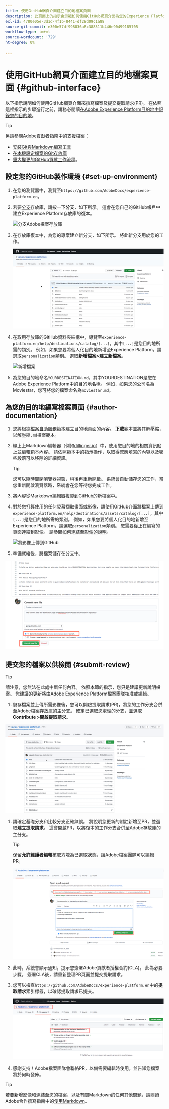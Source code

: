 ```yaml
---
title: 使用GitHub網頁介面建立目的地檔案頁面
description: 此頁面上的指示會示範如何使用GitHub網頁介面為您的Experience Platform目的地製作檔案頁面，並提交以供檢閱。
exl-id: 4780e05e-3d1d-4f1b-8441-df28d09c1a88
source-git-commit: e300e57df998836a8c388511b446e90499185705
workflow-type: tm+mt
source-wordcount: '729'
ht-degree: 0%

---
```


# 使用GitHub網頁介面建立目的地檔案頁面 {#github-interface}

以下指示說明如何使用GitHub網頁介面來撰寫檔案及提交提取請求(PR)。 在依照這裡指示的步驟進行之前，請務必閱讀[在Adobe Experience Platform目的地中記錄您的目的地](./documentation-instructions.md)。

>[!TIP]
>
>另請參閱Adobe貢獻者指南中的支援檔案：
>* [安裝Git與Markdown編寫工具](https://experienceleague.adobe.com/docs/contributor/contributor-guide/setup/install-tools.html?lang=zh-Hant)
>* [在本機設定檔案的Git存放庫](https://experienceleague.adobe.com/docs/contributor/contributor-guide/setup/local-repo.html?lang=zh-Hant)
>* [重大變更的GitHub貢獻工作流程](https://experienceleague.adobe.com/docs/contributor/contributor-guide/setup/full-workflow.html?lang=zh-Hant)。

## 設定您的GitHub製作環境 {#set-up-environment}

1. 在您的瀏覽器中，瀏覽至`https://github.com/AdobeDocs/experience-platform.en`。
2. 若要[分支](https://experienceleague.adobe.com/docs/contributor/contributor-guide/setup/local-repo.html?lang=zh-Hant#fork-the-repository)存放庫，請按一下&#x200B;**分支**，如下所示。 這會在您自己的GitHub帳戶中建立Experience Platform存放庫的復本。

   ![分支Adobe檔案存放庫](../assets/docs-framework/ssd-fork-repository.gif)

3. 在存放庫復本中，為您的專案建立新分支，如下所示。 將此新分支用於您的工作。

   ![建立新的GitHub分支](../assets/docs-framework/new-branch-github.gif)

4. 在取用存放庫的GitHub資料夾結構中，導覽至`experience-platform.en/help/destinations/catalog/[...]`，其中`[...]`是您目的地所需的類別。 例如，如果您要將個人化目的地新增至Experience Platform，請選取`personalization`類別。 選取&#x200B;**新增檔案>建立新檔案**。

   ![新增檔案](../assets/docs-framework/github-navigate-and-create-file.gif)

5. 為您的目的地命名`YOURDESTINATION.md`，其中YOURDESTINATION是您在Adobe Experience Platform中的目的地名稱。 例如，如果您的公司名為Moviestar，您可將您的檔案命名為`moviestar.md`。

## 為您的目的地編寫檔案頁面 {#author-documentation}

1. 您將根據[檔案自助服務範本](./self-service-template.md)建立目的地頁面的內容。 **[下載](../assets/docs-framework/yourdestination-template.zip)**&#x200B;範本並將其解壓縮，以解壓縮`.md`檔案範本。
2. 線上上Markdown編輯器（例如[dillinger.io](https://dillinger.io/)）中，使用您目的地的相關資訊貼上並編輯範本內容。 請依照範本中的指示操作，以取得您應填寫的內容以及哪些段落可以移除的詳細資訊。

   >[!TIP]
   >
   >您可以隨時關閉瀏覽器視窗，稍後再重新開啟。 系統會自動儲存您的工作，當您重新開啟瀏覽器時，系統會在您等待您完成工作。
3. 將內容從Markdown編輯器複製到GitHub的新檔案中。
4. 對於您打算使用的任何熒幕擷取畫面或影像，請使用GitHub介面將檔案上傳到`experience-platform.en/help/destinations/assets/catalog/[...]`，其中`[...]`是您目的地所需的類別。 例如，如果您要將個人化目的地新增至Experience Platform，請選取`personalization`類別。 您需要從正在編寫的頁面連結到影像。 請參閱[如何連結至影像的說明](https://experienceleague.adobe.com/docs/contributor/contributor-guide/writing-essentials/linking.html?lang=zh-Hant#link-to-images)。

   ![將影像上傳到GitHub](../assets/docs-framework/upload-image.gif)

5. 準備就緒後，將檔案儲存在分支中。

![確認檔案建立](../assets/docs-framework/ssd-confirm-file-creation.png)

## 提交您的檔案以供檢閱 {#submit-review}

>[!TIP]
>
>請注意，您無法在此處中斷任何內容。 依照本節的指示，您只是建議更新說明檔案。 您建議的更新將由Adobe Experience Platform檔案團隊核准或編輯。

1. 儲存檔案並上傳所需影像後，您可以開啟提取請求(PR)，將您的工作分支合併至Adobe檔案存放庫的主分支。 確定已選取您處理的分支，並選取&#x200B;**Contribute >開啟提取請求**。

![建立提取請求](../assets/docs-framework/ssd-create-pull-request-1.gif)

1. 請確定基礎分支和比較分支正確無誤。 將說明您更新的附註新增至PR，並選取&#x200B;**建立提取請求**。 這會開啟PR，以將復本的工作分支合併至Adobe存放庫的主分支。

   >[!TIP]
   >
   >保留&#x200B;**允許維護者編輯**&#x200B;核取方塊為已選取狀態，讓Adobe檔案團隊可以編輯PR。

   ![建立提取要求以Adobe檔案存放庫](../assets/docs-framework/ssd-create-pull-request-2.png)

1. 此時，系統會顯示通知，提示您簽署Adobe貢獻者授權合約(CLA)。 此為必要步驟。 簽署CLA後，請重新整理PR頁面並提交提取請求。

1. 您可以檢查`https://github.com/AdobeDocs/experience-platform.en`中的&#x200B;**提取請求**&#x200B;索引標籤，以確認提取請求已提交。

   ![PR成功](../assets/docs-framework/ssd-pr-successful.png)

1. 感謝支持！Adobe檔案團隊會聯絡PR，以備需要編輯時使用，並告知您檔案將於何時發佈。

>[!TIP]
>
>若要新增影像和連結至您的檔案，以及有關Markdown的任何其他問題，請閱讀Adobe合作撰寫指南中的[使用Markdown](https://experienceleague.adobe.com/docs/contributor/contributor-guide/writing-essentials/markdown.html?lang=zh-Hant)。
